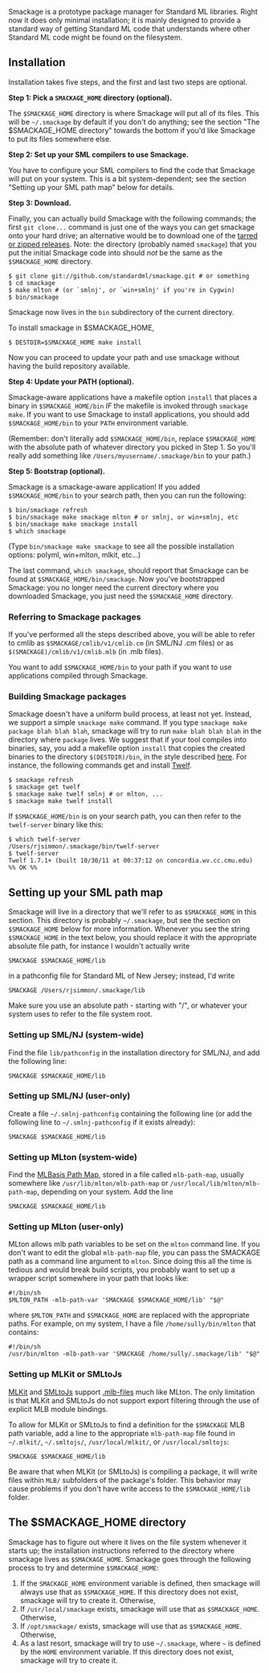 Smackage is a prototype package manager for Standard ML libraries. Right now 
it does only minimal installation; it is mainly designed to provide a 
standard way of getting Standard ML code that understands where other 
Standard ML code might be found on the filesystem.

Installation
------------
Installation takes five steps, and the first and last two steps are 
optional.

**Step 1: Pick a `SMACKAGE_HOME` directory (optional).**

The `$SMACKAGE_HOME` directory is where Smackage will put all of its files. 
This will be `~/.smackage` by default if you don't do anything; see the 
section "The $SMACKAGE_HOME directory" towards the bottom if you'd like 
Smackage to put its files somewhere else.

**Step 2: Set up your SML compilers to use Smackage.**

You have to configure your SML compilers to find the code that Smackage 
will put on your system. This is a bit system-dependent; see the section 
"Setting up your SML path map" below for details.

**Step 3: Download.**

Finally, you can actually build Smackage with the following commands; the 
first `git clone...` command is just one of the ways you can get smackage
onto your hard drive; an alternative would be to download one of the
[tarred or zipped releases](https://github.com/standardml/smackage/tags). 
Note: the directory (probably named `smackage`) that you put the initial 
Smackage code into should *not* be the same as the `$SMACKAGE_HOME` 
directory.

    $ git clone git://github.com/standardml/smackage.git # or something
    $ cd smackage
    $ make mlton # (or `smlnj', or `win+smlnj' if you're in Cygwin)
    $ bin/smackage

Smackage now lives in the `bin` subdirectory of the current directory.

To install smackage in $SMACKAGE_HOME,

    $ DESTDIR=$SMACKAGE_HOME make install

Now you can proceed to update your path and use smackage without having the build repository available.

**Step 4: Update your PATH (optional).**

Smackage-aware applications have a makefile option `install` that places 
a binary in `$SMACKAGE_HOME/bin` *IF* the makefile is invoked through 
`smackage make`. If you want to use Smackage to install applications,
you should add `$SMACKAGE_HOME/bin` to your `PATH` environment variable.

(Remember: don't literally add `$SMACKAGE_HOME/bin`, replace 
`$SMACKAGE_HOME` with the absolute path of whatever directory you picked
in Step 1. So you'll really add something like 
`/Users/myusername/.smackage/bin` to your path.)

**Step 5: Bootstrap (optional).**

Smackage is a smackage-aware application! If you added 
`$SMACKAGE_HOME/bin` to your search path, then you can run the following:

    $ bin/smackage refresh
    $ bin/smackage make smackage mlton # or smlnj, or win+smlnj, etc
    $ bin/smackage make smackage install
    $ which smackage 

(Type `bin/smackage make smackage` to see all the possible installation 
options: polyml, win+mlton, mlkit, etc...)

The last command, `which smackage`, should report that Smackage can be found
at `$SMACKAGE_HOME/bin/smackage`. Now you've bootstrapped Smackage: you no 
longer need the current directory where you downloaded Smackage, you just 
need the `$SMACKAGE_HOME` directory.

### Referring to Smackage packages

If you've performed all the steps described above, you will be able to 
refer to cmlib as `$SMACKAGE/cmlib/v1/cmlib.cm` (in SML/NJ .cm files) or as 
`$(SMACKAGE)/cmlib/v1/cmlib.mlb` (in .mlb files).

You want to add `$SMACKAGE_HOME/bin` to your path if you want to use 
applications compiled through Smackage.

### Building Smackage packages

Smackage doesn't have a uniform build process, at least not yet. Instead, we
support a simple `smackage make` command. If you type 
`smackage make package blah blah blah`, smackage will try to run 
`make blah blah blah` in the directory where `package` lives. We suggest that
if your tool compiles into binaries, say, you add a makefile option `install` that copies the 
created binaries to the directory `$(DESTDIR)/bin`, in the style
described [here](http://www.gnu.org/prep/standards/html_node/DESTDIR.html). 
For instance, the following commands get and install [Twelf](http://twelf.org).

    $ smackage refresh
    $ smackage get twelf
    $ smackage make twelf smlnj # or mlton, ...
    $ smackage make twelf install

If `$SMACKAGE_HOME/bin` is on your search path, you can then refer to the
`twelf-server` binary like this:

    $ which twelf-server
    /Users/rjsimmon/.smackage/bin/twelf-server
    $ twelf-server
    Twelf 1.7.1+ (built 10/30/11 at 00:37:12 on concordia.wv.cc.cmu.edu)
    %% OK %%

Setting up your SML path map
----------------------------
Smackage will live in a directory that we'll refer to
as `$SMACKAGE_HOME` in this section. This directory is probably 
`~/.smackage`, but see the section on `$SMACKAGE_HOME` below for more 
information. Whenever you see the string `$SMACKAGE_HOME` in the text below, you 
should replace it with the appropriate absolute file path, for instance I 
wouldn't actually write

    SMACKAGE $SMACKAGE_HOME/lib

in a pathconfig file for Standard ML of New Jersey; instead, I'd write

    SMACKAGE /Users/rjsimmon/.smackage/lib

Make sure you use an absolute path - starting with "/", or whatever your system
uses to refer to the file system root.

### Setting up SML/NJ (system-wide)

Find the file `lib/pathconfig` in the installation directory for SML/NJ, and 
add the following line:
  
    SMACKAGE $SMACKAGE_HOME/lib

### Setting up SML/NJ (user-only)

Create a file `~/.smlnj-pathconfig` containing the following line (or add
the following line to `~/.smlnj-pathconfig` if it exists already):

    SMACKAGE $SMACKAGE_HOME/lib

### Setting up MLton (system-wide)

Find the [MLBasis Path Map](http://mlton.org/MLBasisPathMap), stored
in a file called `mlb-path-map`, usually somewhere like 
`/usr/lib/mlton/mlb-path-map` or 
`/usr/local/lib/mlton/mlb-path-map`, depending on your system. Add the line

    SMACKAGE $SMACKAGE_HOME/lib

### Setting up MLton (user-only)

MLton allows mlb path variables to be set on the `mlton` command
line. If you don't want to edit the global `mlb-path-map` file, you
can pass the SMACKAGE path as a command line argument to `mlton`. Since
doing this all the time is tedious and would break build scripts, you
probably want to set up a wrapper script somewhere in your path that
looks like:

    #!/bin/sh
    $MLTON_PATH -mlb-path-var 'SMACKAGE $SMACKAGE_HOME/lib' "$@"

where `$MLTON_PATH` and `$SMACKAGE_HOME` are replaced with the appropriate
paths. For example, on my system, I have a file `/home/sully/bin/mlton`
that contains:

    #!/bin/sh
    /usr/bin/mlton -mlb-path-var 'SMACKAGE /home/sully/.smackage/lib' "$@"

### Setting up MLKit or SMLtoJs

[MLKit](http://melsman.github.io/mlkit) and
[SMLtoJs](http://www.smlserver.org/smltojs) support
[.mlb-files](http://www.elsman.com/mlkit/mlbasisfiles.html) much like
MLton. The only limitation is that MLKit and SMLtoJs do not support
export filtering through the use of explicit MLB module bindings. 

To allow for MLKit or SMLtoJs to find a definition for the `$SMACKAGE`
MLB path variable, add a line to the appropriate `mlb-path-map` file
found in `~/.mlkit/`, `~/.smltojs/`, `/usr/local/mlkit/`, or
`/usr/local/smltojs`:

    SMACKAGE $SMACKAGE_HOME/lib

Be aware that when MLKit (or SMLtoJs) is compiling a package, it will
write files within `MLB/` subfolders of the package's folder. This
behavior may cause problems if you don't have write access to the
`$SMACKAGE_HOME/lib` folder.

The $SMACKAGE_HOME directory
----------------------------
Smackage has to figure out where it lives on the file system whenever it
starts up; the installation instructions referred to the directory where
smackage lives as `$SMACKAGE_HOME`. Smackage goes through the following process
to try and determine `$SMACKAGE_HOME`:

 1. If the `SMACKAGE_HOME` environment variable is defined, then smackage will
    always use that as `$SMACKAGE_HOME`. If this directory does not 
    exist, smackage will try to create it. Otherwise,
 2. If `/usr/local/smackage` exists, smackage will use that as
    `$SMACKAGE_HOME`. Otherwise,
 3. If `/opt/smackage/` exists, smackage will use that as
    `$SMACKAGE_HOME`. Otherwise,
 4. As a last resort, smackage will try to use `~/.smackage`, where `~` is 
    defined by the `HOME` environment variable. If this directory does not 
    exist, smackage will try to create it. 

